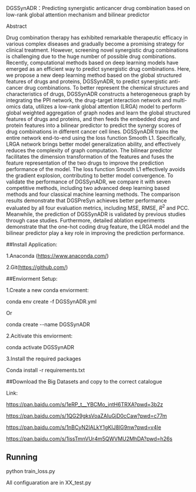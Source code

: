 DGSSynADR：Predicting synergistic anticancer drug combination based on low-rank global attention mechanism and bilinear predictor

Abstract

Drug combination therapy has exhibited remarkable therapeutic efficacy in various complex diseases and gradually become a promising strategy for clinical treatment. However, screening novel synergistic drug combinations is challenging due to the huge number of possible drug combinations. Recently, computational methods based on deep learning models have emerged as an efficient way to predict synergistic drug combinations. Here, we propose a new deep learning method based on the global structured features of drugs and proteins, DGSSynADR, to predict synergistic anti-cancer drug combinations. To better represent the chemical structures and characteristics of drugs, DGSSynADR constructs a heterogeneous graph by integrating the PPI network, the drug-target interaction network and multi-omics data, utilizes a low-rank global attention (LRGA) model to perform global weighted aggregation of graph nodes and learn the global structured features of drugs and proteins, and then feeds the embedded drug and protein features into a bilinear predictor to predict the synergy scores of drug combinations in different cancer cell lines. DGSSynADR trains the entire network end-to-end using the loss function Smooth L1. Specifically, LRGA network brings better model generalization ability, and effectively reduces the complexity of graph computation. The bilinear predictor facilitates the dimension transformation of the features and fuses the feature representation of the two drugs to improve the prediction performance of the model. The loss function Smooth L1 effectively avoids the gradient explosion, contributing to better model convergence. To validate the performance of DGSSynADR, we compare it with seven competitive methods, including two advanced deep learning based methods and four classical machine learning methods. The comparison results demonstrate that DGSPreSyn achieves better performance evaluated by all four evaluation metrics, including MSE, RMSE, $R^{2}$ and PCC. Meanwhile, the prediction of DGSSynADR is validated by previous studies through case studies. Furthermore, detailed ablation experiments demonstrate that the one-hot coding drug feature, the LRGA model and the bilinear predictor play a key role in improving the prediction performance.

##Install Application:

1.Anaconda (https://www.anaconda.com/)

2.Git(https://github.com/)

##Enviorment Setup:

1.Create a new conda enviorment:

conda env create -f DGSSynADR.yml

Or 

conda create --name DGSSynADR

2.Acitivate this enviorment:

conda activate DGSSynADR

3.Install the required packages

Conda install -r requirements.txt

##Download the Big Datasets and copy to the correct catalogue

Link: 

https://pan.baidu.com/s/1eRP_t__YBCMo_jntH6TRXA?pwd=3b2z 

https://pan.baidu.com/s/1QG29gksVoaZAIuGjD0cCaw?pwd=c77m 

https://pan.baidu.com/s/1nBCyN2IALkY1gKIJ8lG9nw?pwd=v4le 

https://pan.baidu.com/s/1issTmnVUr4m5QWVMU2MhDA?pwd=h26s 

## Running

python train_loss.py 

All configuaration are in XX_test.py




